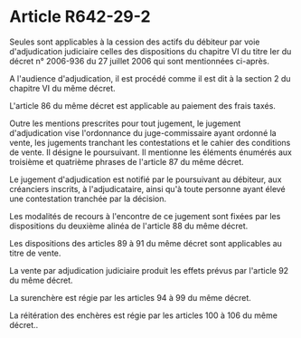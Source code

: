 # Article R642-29-2

Seules sont applicables à la cession des actifs du débiteur par voie d'adjudication judiciaire celles des dispositions du chapitre VI du titre Ier du décret n° 2006-936 du 27 juillet 2006 qui sont mentionnées ci-après.

A l'audience d'adjudication, il est procédé comme il est dit à la section 2 du chapitre VI du même décret.

L'article 86 du même décret est applicable au paiement des frais taxés.

Outre les mentions prescrites pour tout jugement, le jugement d'adjudication vise l'ordonnance du juge-commissaire ayant ordonné la vente, les jugements tranchant les contestations et le cahier des conditions de vente. Il désigne le poursuivant. Il mentionne les éléments énumérés aux troisième et quatrième phrases de l'article 87 du même décret.

Le jugement d'adjudication est notifié par le poursuivant au débiteur, aux créanciers inscrits, à l'adjudicataire, ainsi qu'à toute personne ayant élevé une contestation tranchée par la décision.

Les modalités de recours à l'encontre de ce jugement sont fixées par les dispositions du deuxième alinéa de l'article 88 du même décret.

Les dispositions des articles 89 à 91 du même décret sont applicables au titre de vente.

La vente par adjudication judiciaire produit les effets prévus par l'article 92 du même décret.

La surenchère est régie par les articles 94 à 99 du même décret.

La réitération des enchères est régie par les articles 100 à 106 du même décret..
